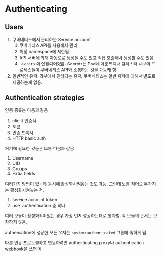 # Authenticating

## Users

1. 쿠버네티스에서 관리하는 Service account
   1. 쿠버네티스 API를 사용해서 관리
   2. 특정 namespace에 제한됨
   3. API 서버에 의해 자동으로 생성될 수도 있고 직접 호출해서 생성할 수도 있음
   4. `Secrets` 와 연결되어있음. Secrets는 Pod에 마운트되서 클러스터 내부의 프로세스들이 쿠버네티스 API와 소통하는 것을 가능케 함
2. 일반적인 유저: 외부에서 관리되는 유저. 쿠버네티스는 일반 유저에 대해서 별도로 제공하는게 없음.

## Authentication strategies

인증 종류는 다음과 같음

1. client 인증서
2. 토큰
3. 인증 프록시
4. HTTP basic auth

거기에 필요한 것들은 보통 다음과 같음

1. Username
2. UID
3. Groups
4. Extra fields

여러가지 방법이 있는데 동시에 활성화시켜놓는 것도 가능. 그런데 보통 적어도 두가지는 활성화시켜놓는 편.

1. service account token
2. user authentication 중 하나

여러 모듈이 활성화되어있는 경우 가장 먼저 성공하는대로 통과함. 각 모듈의 순서는 보장하지 않음.

authencation에 성공한 모든 유저는 `system:authenticated` 그룹에 속하게 됨

다른 인증 프로토콜하고 연동하려면 authenticating proxy나 authentication webhook을 쓰면 됨

